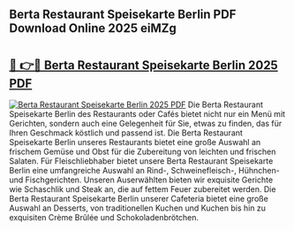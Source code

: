 ## Berta Restaurant Speisekarte Berlin PDF Download Online 2025 eiMZg

# <h2><a href="http://gc8g08.nevu.top/?p=Berta+Restaurant+Speisekarte+Berlin">🔗 👉🔴 Berta Restaurant Speisekarte Berlin 2025 PDF</a></h2>

[![Berta Restaurant Speisekarte Berlin 2025 PDF](https://i.imgur.com/dBaPXMq.png)](http://gc8g08.nevu.top/?p=Berta+Restaurant+Speisekarte+Berlin)
Die Berta Restaurant Speisekarte Berlin des Restaurants oder Cafés bietet nicht nur ein Menü mit Gerichten, sondern auch eine Gelegenheit für Sie, etwas zu finden, das für Ihren Geschmack köstlich und passend ist. Die Berta Restaurant Speisekarte Berlin unseres Restaurants bietet eine große Auswahl an frischem Gemüse und Obst für die Zubereitung von leichten und frischen Salaten. Für Fleischliebhaber bietet unsere Berta Restaurant Speisekarte Berlin eine umfangreiche Auswahl an Rind-, Schweinefleisch-, Hühnchen- und Fischgerichten. Unseren Auserwählten bieten wir exquisite Gerichte wie Schaschlik und Steak an, die auf fettem Feuer zubereitet werden. Die Berta Restaurant Speisekarte Berlin unserer Cafeteria bietet eine große Auswahl an Desserts, von traditionellen Kuchen und Kuchen bis hin zu exquisiten Crème Brûlée und Schokoladenbrötchen.

